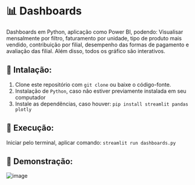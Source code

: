 # 📊 Dashboards
Dashboards em Python, aplicação como Power BI, podendo: Visualisar mensalmente por filtro, faturamento por unidade, tipo de produto mais vendido, contribuição por filial, desempenho das formas de pagamento e avaliação das filial. Além disso, todos os gráfico são interativos.

## 🔧 Intalação:
1. Clone este repositório com `git clone` ou baixe o código-fonte.
2. Instalação de `Python`, caso não estiver previamente instalada em seu computador
3. Instale as dependências, caso houver: `pip install streamlit pandas plotly`

## 🚀 Execução:
Iniciar pelo terminal, aplicar comando: `streamlit run dashboards.py`

## 🔭 Demonstração:
![image](https://github.com/miguelfermo/Dashboards/assets/138122016/72935640-85ee-421e-93b7-66b38d15e360)